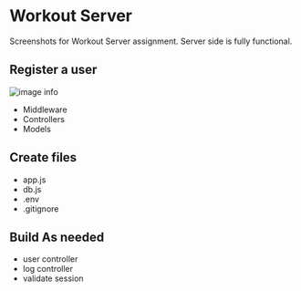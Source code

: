 # Workout Server

Screenshots for Workout Server assignment. Server side is fully functional.

## Register a user

![image info](assets/WL_register.jpg)

- Middleware
- Controllers
- Models

## Create files

- app.js
- db.js
- .env
- .gitignore

## Build As needed

- user controller
- log controller
- validate session
